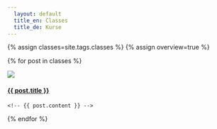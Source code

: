 ```yaml
---
  layout: default
  title_en: Classes
  title_de: Kurse
---
```


{% assign classes=site.tags.classes %}
{% assign overview=true %}

{% for post in classes %}
  <div class="post">
    <img src="{{ site.baseurl }}/img/{{post.image}}" class="img-flex" />
    <h4>
      <a class="post-link" href="{{ post.url | prepend: site.baseurl }}">{{ post.title }}</a>
    </h4>
    
    <!-- {{ post.content }} -->
  </div>
{% endfor %}


